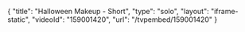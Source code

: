 {
    "title": "Halloween Makeup - Short",
    "type": "solo",
    "layout": "iframe-static",
    "videoId": "159001420",
    "url": "\/tvpembed\/159001420"
}